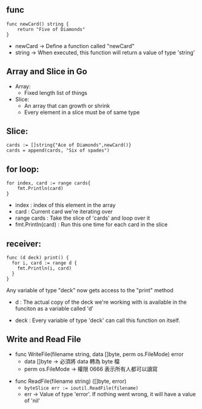 ## func

```
func newCard() string {
	return "Five of Diamonds"
}
```

- newCard -> Define a function called "newCard"
- string -> When executed, this function will return a value of type 'string'

## Array and Slice in Go

- Array:
  - Fixed length list of things
- Slice:
  - An array that can growth or shrink
  - Every element in a slice must be of same type

## Slice:

```
cards := []string{"Ace of Diamonds",newCard()}
cards = append(cards, "Six of spades")
```

## for loop:

```
for index, card := range cards{
    fmt.Println(card)
}
```

- index : index of this element in the array
- card : Current card we're iterating over
- range cards : Take the slice of 'cards' and loop over it
- fmt.Println(card) : Run this one time for each card in the slice

## receiver:

```
func (d deck) print() {
  for i, card := range d {
    fmt.Println(i, card)
  }
}
```

Any variable of type "deck" now gets access to the "print" method

- d : The actual copy of the deck we're working with is available in the funciton as a variable called 'd'

- deck : Every variable of type 'deck' can call this function on itself.

## Write and Read File

- func WriteFile(filename string, data []byte, perm os.FileMode) error
  - data []byte -> 必須將 data 轉為 byte 檔
  - perm os.FileMode -> 權限 0666 表示所有人都可以讀寫

* func ReadFile(filename string) ([]byte, error)
  - `byteSlice err := ioutil.ReadFile(filename)`
  * err -> Value of type 'error'. If nothing went wrong, it will have a value of 'nil'
